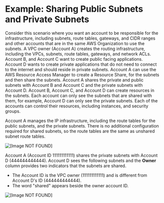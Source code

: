 # Example: Sharing Public Subnets and Private Subnets<a name="example-vpc-share"></a>

Consider this scenario where you want an account to be responsible for the infrastructure, including subnets, route tables, gateways, and CIDR ranges and other accounts that are in the same AWS Organization to use the subnets\. A VPC owner \(Account A\) creates the routing infrastructure, including the VPCs, subnets, route tables, gateways, and network ACLs\. Account B, and Account C want to create public facing applications\. Account D wants to create private applications that do not need to connect to the internet and should reside in private subnets\. Account A can use the AWS Resource Access Manager to create a Resource Share, for the subnets and then share the subnets\. Account A shares the private and public subnets with Account B and Account C and the private subnets with Account D\. Account B, Account C, and Account D can create resources in the subnets\. Each account can only see the subnets that are shared with them, for example, Account D can only see the private subnets\. Each of the accounts can control their resources, including instances, and security groups\.

Account A manages the IP infrastructure, including the route tables for the public subnets, and the private subnets\. There is no additional configuration required for shared subnets, so the route tables are the same as unshared subnet route tables\. 

![\[Image NOT FOUND\]](http://docs.aws.amazon.com/vpc/latest/userguide/images/VPC-share-internet-gateway-example.png)

Account A \(Account ID 111111111111\) shares the private subnets with Account D \(444444444444\)\. Account D sees the following subnets and the **Owner** column provides two indicators that the subnets are shared\.
+ The Account ID is the VPC owner \(111111111111\) and is different from Account D's ID \(444444444444\)\.
+ The word "shared" appears beside the owner account ID\.

![\[Image NOT FOUND\]](http://docs.aws.amazon.com/vpc/latest/userguide/images/vpc-share-screen.png)